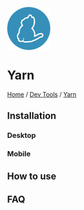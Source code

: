 <img src="./images/logo.png" width=100px alt="yarn Logo"/>

# Yarn

[Home](../../Readme.md) / [Dev Tools](../dev-tools.md) / [Yarn](tool.md)

## Installation

### Desktop

### Mobile

## How to use

## FAQ
